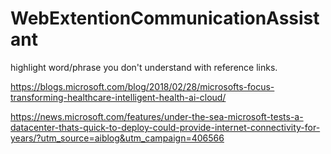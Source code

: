 # WebExtentionCommunicationAssistant
highlight word/phrase you don't understand with reference links.


https://blogs.microsoft.com/blog/2018/02/28/microsofts-focus-transforming-healthcare-intelligent-health-ai-cloud/

https://news.microsoft.com/features/under-the-sea-microsoft-tests-a-datacenter-thats-quick-to-deploy-could-provide-internet-connectivity-for-years/?utm_source=aiblog&utm_campaign=406566